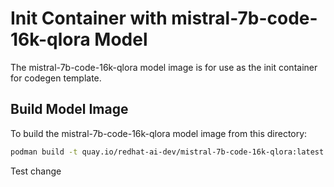 # Init Container with mistral-7b-code-16k-qlora Model 

The mistral-7b-code-16k-qlora model image is for use as the init container for codegen template.

## Build Model Image

To build the mistral-7b-code-16k-qlora model image from this directory:

```bash
podman build -t quay.io/redhat-ai-dev/mistral-7b-code-16k-qlora:latest --platform=linux/amd64 -f ./Containerfile
```
Test change